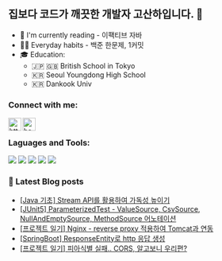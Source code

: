 ## 집보다 코드가 깨끗한 개발자 고산하입니다. 👋
- 📖 I'm currently reading - 이팩티브 자바
- 🏃‍♂️ Everyday habits - 백준 한문제, 1커밋
- 🎓 Education: 
    - 🇯🇵 🇬🇧 British School in Tokyo
    - 🇰🇷 Seoul Youngdong High School
    - 🇰🇷 Dankook Univ

### Connect with me:

[<img align = "left" alt ="https://headf1rst.github.io/" width="26px" src="https://icon-library.com/images/blogging-icon/blogging-icon-27.jpg" />][website]
[<img align = "left" alt ="headF1rst | instagram" width="26px" src="https://user-images.githubusercontent.com/55884834/141100586-724cc663-76ce-4e55-8b35-c7bca297f3e2.png">][instagram]

<br />

### Laguages and Tools:


<img src="https://img.shields.io/badge/Java-007396?style=flat-square&logo=Java&logoColor=white"/> <img src="https://img.shields.io/badge/Spring Boot-6DB33F?style=flat-square&logo=Spring Boot&logoColor=white"/> <img src="https://img.shields.io/badge/JUnit5-25A162?style=flat-square&logo=JUnit5&logoColor=white"/> <img src="https://img.shields.io/badge/MySQL-4479A1?style=flat-square&logo=MySQL&logoColor=white"/> <img src="https://img.shields.io/badge/Git-F05032?style=flat-square&logo=Git&logoColor=white"/>


### 📕  Latest Blog posts
<!-- BLOG-POST-LIST:START -->
- [[Java 기초] Stream API를 활용하여 가독성 높이기](https://headf1rst.github.io/java/javaStudy-18/)
- [[JUnit5] ParameterizedTest - ValueSource, CsvSource, NullAndEmptySource, MethodSource 어노테이션](https://headf1rst.github.io/spring/parameterized/)
- [[프로젝트 일기] Nginx - reverse proxy 적용하여 Tomcat과 연동](https://headf1rst.github.io/infra/nginx/)
- [[SpringBoot] ResponseEntity로 http 응답 생성](https://headf1rst.github.io/spring/response-entity/)
- [[프로젝트 일기] 피아식별 실패.. CORS, 알고보니 우리편?](https://headf1rst.github.io/spring/cors/)
<!-- BLOG-POST-LIST:END -->

[website]: https://headf1rst.github.io
[instagram]: https://www.instagram.com/sanha.io
[email]: sanha0498@gmail.com
